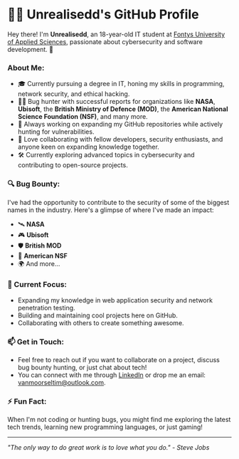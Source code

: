 # 👨‍💻 Unrealisedd's GitHub Profile

Hey there! I'm **Unrealisedd**, an 18-year-old IT student at [Fontys University of Applied Sciences](https://fontys.edu/), passionate about cybersecurity and software development. 🚀

### About Me:
- 🎓 Currently pursuing a degree in IT, honing my skills in programming, network security, and ethical hacking.
- 🕵️‍♂️ Bug hunter with successful reports for organizations like **NASA**, **Ubisoft**, the **British Ministry of Defence (MOD)**, the **American National Science Foundation (NSF)**, and many more.
- 💼 Always working on expanding my GitHub repositories while actively hunting for vulnerabilities.
- 🤝 Love collaborating with fellow developers, security enthusiasts, and anyone keen on expanding knowledge together.
- 🛠️ Currently exploring advanced topics in cybersecurity and contributing to open-source projects.

### 🔍 Bug Bounty:
I've had the opportunity to contribute to the security of some of the biggest names in the industry. Here's a glimpse of where I've made an impact:
- 🛰 **NASA**
- 🎮 **Ubisoft**
- 🛡 **British MOD**
- 🔬 **American NSF**
- 🌍 And more...

### 🚀 Current Focus:
- Expanding my knowledge in web application security and network penetration testing.
- Building and maintaining cool projects here on GitHub.
- Collaborating with others to create something awesome.

### 📫 Get in Touch:
- Feel free to reach out if you want to collaborate on a project, discuss bug bounty hunting, or just chat about tech!
- You can connect with me through [LinkedIn]([https://www.linkedin.com](https://www.linkedin.com/in/tim-van-moorsel-67141b318/)) or drop me an email: vanmoorseltim@outlook.com.

### ⚡ Fun Fact:
When I'm not coding or hunting bugs, you might find me exploring the latest tech trends, learning new programming languages, or just gaming!

---

_"The only way to do great work is to love what you do." - Steve Jobs_
